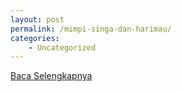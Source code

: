 ```yaml
---
layout: post
permalink: /mimpi-singa-dan-harimau/
categories:
    - Uncategorized
---
```


[Baca Selengkapnya](/08)